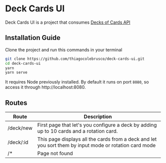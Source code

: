# Deck Cards UI

Deck Cards UI is a project that consumes <a href="http://deckofcardsapi.com/" target="_blank">Decks of Cards API</a>

## Installation Guide

Clone the project and run this commands in your terminal

```sh
git clone https://github.com/thiagocolebrusco/deck-cards-ui.git
cd deck-cards-ui
yarn
yarn serve
```

It requires Node previously installed.
By default it runs on port `8080`, so access it through http://localhost:8080.

## Routes

| Route     | Description                                                                                            |
| --------- | ------------------------------------------------------------------------------------------------------ |
| /deck/new | First page that let's you configure a deck by adding up to 10 cards and a rotation card.               |
| /deck/:id | This page displays all the cards from a deck and let you sort them by input mode or rotation card mode |
| /\*       | Page not found                                                                                         |
